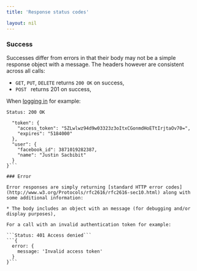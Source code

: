 ```yaml
---
title: 'Response status codes'

layout: nil
---
```


### Success

Successes differ from errors in that their body may not be a simple response object with a message. The headers however are consistent across all calls:

* `GET`, `PUT`, `DELETE` returns `200 OK` on success,
* `POST ` returns 201 on success,

When [logging in](#login) for example:

```Status: 200 OK```
```{
  "token": {
    "access_token": "5ZLwlwz94d9w03323z3oItxCGonmdHoETtIrjtaOv70=",
    "expires": "5184000"
  },
  "user": {
    "facebook_id": 3871019282387,
    "name": "Justin Sacbibit"
  }
}```

### Error

Error responses are simply returning [standard HTTP error codes](http://www.w3.org/Protocols/rfc2616/rfc2616-sec10.html) along with some additional information:

* The body includes an object with an message (for debugging and/or display purposes),

For a call with an invalid authentication token for example:

```Status: 401 Access denied```
```{
  error: {
    message: 'Invalid access token'
  }
}```
